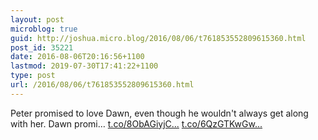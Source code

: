 ```yaml
---
layout: post
microblog: true
guid: http://joshua.micro.blog/2016/08/06/t761853552809615360.html
post_id: 35221
date: 2016-08-06T20:16:56+1100
lastmod: 2019-07-30T17:41:22+1100
type: post
url: /2016/08/06/t761853552809615360.html
---
```

Peter promised to love Dawn, even though he wouldn't always get along with her. Dawn promi… [t.co/8ObAGiyjC...](https://t.co/8ObAGiyjCK) [t.co/6QzGTKwGw...](https://t.co/6QzGTKwGwE)
